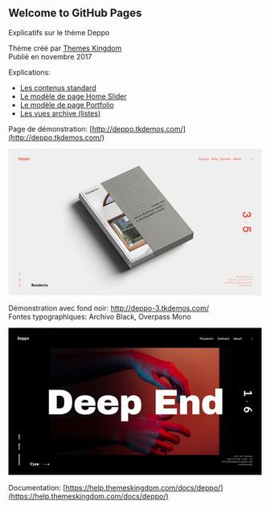 ## Welcome to GitHub Pages

Explicatifs sur le thème Deppo

Thème créé par [Themes Kingdom](https://themeskingdom.com/)  
Publié en novembre 2017

Explications: 

- [Les contenus standard](contenus)
- [Le modèle de page Home Slider](modele-home-slider)
- [Le modèle de page Portfolio](modele-portfolio)
- [Les vues archive (listes)](vues-archive)

Page de démonstration: [http://deppo.tkdemos.com/](http://deppo.tkdemos.com/)

![Demo 1](img/deppo-demo1.jpg)

Démonstration avec fond noir: http://deppo-3.tkdemos.com/  
Fontes typographiques: Archivo Black, Overpass Mono

![Demo 2](img/deppo-demo2.jpg)

Documentation: [https://help.themeskingdom.com/docs/deppo/](https://help.themeskingdom.com/docs/deppo/)